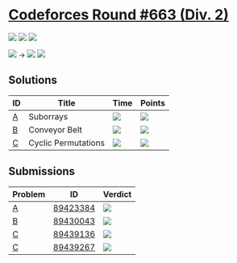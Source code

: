# [Codeforces Round #663 (Div. 2)](https://codeforces.com/contest/1391)

![](https://img.shields.io/badge/Participation-2-blueviolet)
![](https://img.shields.io/badge/Rank-2863-orange)
![](https://img.shields.io/badge/Points-2101-blue)

![](https://img.shields.io/badge/Newbie-535-lightgrey) →
![](https://img.shields.io/badge/Newbie-923-lightgrey)
![](https://img.shields.io/badge/-%2B388-green)

## Solutions
| ID | Title | Time | Points |
| --- | --- | --- | --- |
| [A](https://codeforces.com/contest/1391/problem/A) | Suborrays | ![](https://img.shields.io/badge/-00%3A15-yellowgreen) | ![](https://img.shields.io/badge/-470%2F500-blue) |
| [B](https://codeforces.com/contest/1391/problem/B) | Conveyor Belt | ![](https://img.shields.io/badge/-00%3A28-yellowgreen) | ![](https://img.shields.io/badge/-666%2F750-blue) |
| [C](https://codeforces.com/contest/1391/problem/C) | Cyclic Permutations | ![](https://img.shields.io/badge/-00%3A57-yellowgreen) | ![](https://img.shields.io/badge/-965%2F1250-blue) |

## Submissions
| Problem | ID | Verdict |
| --- | --- | --- |
| [A](https://codeforces.com/contest/1391/problem/A) | [89423384](https://codeforces.com/contest/1391/submission/89423384) | ![](https://img.shields.io/badge/-Accepted-brightgreen) |
| [B](https://codeforces.com/contest/1391/problem/B) | [89430043](https://codeforces.com/contest/1391/submission/89430043) | ![](https://img.shields.io/badge/-Accepted-brightgreen) |
| [C](https://codeforces.com/contest/1391/problem/C) | [89439136](https://codeforces.com/contest/1391/submission/89439136) | ![](https://img.shields.io/badge/-Wrong%20answer%20on%20pretest%201-yellow) |
| [C](https://codeforces.com/contest/1391/problem/C) | [89439267](https://codeforces.com/contest/1391/submission/89439267) | ![](https://img.shields.io/badge/-Accepted-brightgreen) |
